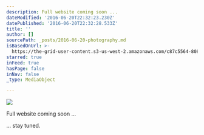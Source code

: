 ```yaml
---
description: Full website coming soon ...
dateModified: '2016-06-20T22:32:23.230Z'
datePublished: '2016-06-20T22:32:28.533Z'
title: ''
author: []
sourcePath: _posts/2016-06-20-photography.md
isBasedOnUrl: >-
  https://the-grid-user-content.s3-us-west-2.amazonaws.com/c87c5564-808f-4a9a-8bfa-09bf65f7806f.jpg
starred: true
inFeed: true
hasPage: false
inNav: false
_type: MediaObject

---
```

![](https://imgflo.herokuapp.com/graph/vahj1ThiexotieMo/fff3446db9ba760b2df1caad78d6190c/croprotate.jpg?cropheight=3457&cropwidth=5184&degrees=0&input=https%3A%2F%2Fthe-grid-user-content.s3-us-west-2.amazonaws.com%2Fc87c5564-808f-4a9a-8bfa-09bf65f7806f.jpg&x=0&y=0)

Full website coming soon ...

... stay tuned.